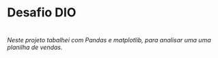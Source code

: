 # Desafio DIO <h1>
_Neste projeto tabalhei com Pandas e matplotlib, para analisar uma uma planilha de vendas._

